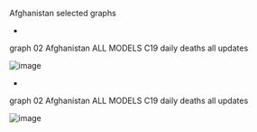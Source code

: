 Afghanistan selected graphs

*

graph 02 Afghanistan ALL MODELS C19 daily deaths all updates

![image](https://github.com/pourmalek/CovidLongitudinal/assets/30849720/4f2b38bb-7165-40c7-80d8-6a0ccb69b52c)

*

graph 02 Afghanistan ALL MODELS C19 daily deaths all updates

![image](https://github.com/pourmalek/CovidLongitudinal/assets/30849720/763d2f6a-ada4-42be-bd4c-a7ecaa9e3574)




